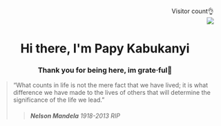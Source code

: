 <p align="right">
  Visitor count👌<br>
  <img src="https://profile-counter.glitch.me/papykabukanyi/count.svg" />
</p>

<h1 align="center">Hi there, I'm Papy Kabukanyi</h1>


<h3 align="center">Thank you for being here, im grate·ful🤗</h3>


>“What counts in life is not the mere fact that we have lived; it is what difference we have made to the lives of others that will determine the significance of the life we lead.”
>> <h6><strong>Nelson Mandela</strong> <em>1918-2013 RIP</em></h6>
